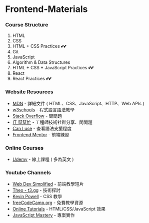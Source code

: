 # Frontend-Materials

### Course Structure

1. HTML
2. CSS
3. HTML + CSS Practices 💕💕
4. Git
5. JavaScript
6. Algorithm & Data Structures
7. HTML + CSS + JavaScript Practices 💕💕
8. React
9. React Practices 💕💕

### Website Resources

- [MDN](https://developer.mozilla.org/zh-TW/) - 詳細文件 ( HTML、CSS、JavaScript、HTTP、Web APIs )
- [w3schools](https://www.w3schools.com/) - 程式語言語法教學
- [Stack Overflow](https://stackoverflow.com/) - 問問題
- [IT 幫幫忙](https://ithelp.ithome.com.tw/) - 工程師技術社群分享、問問題
- [Can I use](https://caniuse.com/) - 查看語法支援程度
- [Frontend Mentor](https://www.frontendmentor.io/) - 前端練習

### Online Courses

- [Udemy](https://www.udemy.com/) - 線上課程 ( 多為英文 )

### Youtube Channels

- [Web Dev Simplified](https://www.youtube.com/@WebDevSimplified) - 前端教學短片
- [Theo - t3․gg](https://www.youtube.com/@t3dotgg) - 技術探討
- [Kevin Powell](https://www.youtube.com/@KevinPowell) - CSS 教學
- [freeCodeCamp.org](https://www.youtube.com/@freecodecamp) - 免費教學資源
- [Online Tutorials](https://www.youtube.com/@OnlineTutorialsYT) - HTML/CSS/JavaScript 效果
- [JavaScript Mastery](https://www.youtube.com/@javascriptmastery) - 專案實作
